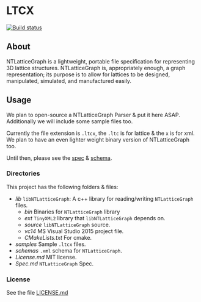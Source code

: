 # LTCX
[![Build status](https://ci.appveyor.com/api/projects/status/0m4wmen1gjs3uouh?svg=true)](https://ci.appveyor.com/project/bradrothenberg/ntlatticegraph)

## About
NTLatticeGraph is a lightweight, portable file specification for representing 3D lattice structures. NTLatticeGraph is, appropriately enough, a graph representation; its purpose is to allow for lattices to be designed, manipulated, simulated, and manufactured easily.

## Usage
We plan to open-source a NTLatticeGraph Parser & put it here ASAP. Additionally we will include some sample files too.

Currently the file extension is `.ltcx`, the `.ltc` is for lattice & the `x` is for xml. We plan to have an even lighter weight binary version of NTLatticeGraph too.

Until then, please see the [spec](https://github.com/nTopology/NTLatticeGraph/blob/master/Spec.md "NTLatticeGraph Spec v0.1.0")  & [schema](https://github.com/nTopology/NTLatticeGraph/blob/master/schemas/NTLG_001.xsd "NTLatticeGraph schema v0.1.0").

### Directories
This project has the following folders & files:

- *lib*
  `libNTLatticeGraph`: A c++ library for reading/writing `NTLatticeGraph` files.
    - *bin*
      Binaries for `NTLatticeGraph` library
    - *ext*
      `TinyXML2` library that `libNTLatticeGraph` depends on.
    - *source*
      `libNTLatticeGraph` source.
    - *vc14*
      MS Visual Studio 2015 project file.
    - *CMakeLists.txt*
      For cmake.
- *samples*
  Sample `.ltcx` files.
- *schemas*
  `.xml` schema for `NTLatticeGraph`.
- *License.md*
  MIT license.
- *Spec.md*
  `NTLatticeGraph` Spec.

### License
See the file [LICENSE.md](https://github.com/nTopology/NTLatticeGraph/blob/master/License.md "NTLatticeGraph License v0.1.0")

